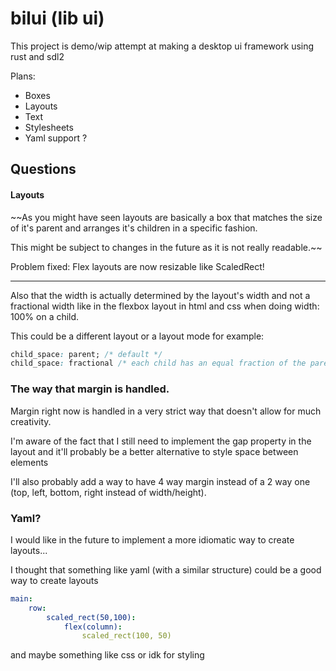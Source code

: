 # bilui (lib ui)

This project is demo/wip attempt at making a desktop ui framework using rust and sdl2

Plans:
- Boxes
- Layouts
- Text
- Stylesheets
- Yaml support ?

## Questions

#### Layouts

~~As you might have seen layouts are basically a box that matches the size of it's parent and arranges it's children in a specific fashion. 

This might be subject to changes in the future as it is not really readable.~~

Problem fixed: Flex layouts are now resizable like ScaledRect!

---------------------------------------------------------------

Also that the width is actually determined by the layout's width and not a fractional width like in the flexbox layout in html and css when doing width: 100% on a child.

This could be a different layout or a layout mode for example:

```css
child_space: parent; /* default */
child_space: fractional /* each child has an equal fraction of the parent's width */
```

### The way that margin is handled.

Margin right now is handled in a very strict way that doesn't allow for much creativity.

I'm aware of the fact that I still need to implement the gap property in the layout and it'll probably be a better alternative to style space between elements

I'll also probably add a way to have 4 way margin instead of a 2 way one (top, left, bottom, right instead of width/height).

### Yaml?

I would like in the future to implement a more idiomatic way to create layouts...

I thought that something like yaml (with a similar structure) could be a good way to create layouts

```yaml
main:
    row:
        scaled_rect(50,100):
            flex(column):
                scaled_rect(100, 50)
```

and maybe something like css or idk for styling